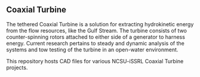## Coaxial Turbine
The tethered Coaxial Turbine is a solution for extracting hydrokinetic energy from the flow resources, like the Gulf Stream. The turbine consists of two counter-spinning rotors attached to either side of a generator to harness energy. Current research pertains to steady and dynamic analysis of the systems and tow testing of the turbine in an open-water environment.

This repository hosts CAD files for various NCSU-iSSRL Coaxial Turbine projects.
